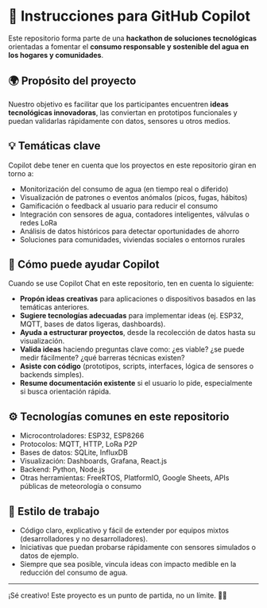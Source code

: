 # 🧠 Instrucciones para GitHub Copilot

Este repositorio forma parte de una **hackathon de soluciones tecnológicas** orientadas a fomentar el **consumo responsable y sostenible del agua en los hogares y comunidades**.

## 🌍 Propósito del proyecto

Nuestro objetivo es facilitar que los participantes encuentren **ideas tecnológicas innovadoras**, las conviertan en prototipos funcionales y puedan validarlas rápidamente con datos, sensores u otros medios.

## 💡 Temáticas clave

Copilot debe tener en cuenta que los proyectos en este repositorio giran en torno a:

- Monitorización del consumo de agua (en tiempo real o diferido)
- Visualización de patrones o eventos anómalos (picos, fugas, hábitos)
- Gamificación o feedback al usuario para reducir el consumo
- Integración con sensores de agua, contadores inteligentes, válvulas o redes LoRa
- Análisis de datos históricos para detectar oportunidades de ahorro
- Soluciones para comunidades, viviendas sociales o entornos rurales

## 💬 Cómo puede ayudar Copilot

Cuando se use Copilot Chat en este repositorio, ten en cuenta lo siguiente:

- **Propón ideas creativas** para aplicaciones o dispositivos basados en las temáticas anteriores.
- **Sugiere tecnologías adecuadas** para implementar ideas (ej. ESP32, MQTT, bases de datos ligeras, dashboards).
- **Ayuda a estructurar proyectos**, desde la recolección de datos hasta su visualización.
- **Valida ideas** haciendo preguntas clave como: ¿es viable? ¿se puede medir fácilmente? ¿qué barreras técnicas existen?
- **Asiste con código** (prototipos, scripts, interfaces, lógica de sensores o backends simples).
- **Resume documentación existente** si el usuario lo pide, especialmente si busca orientación rápida.

## ⚙️ Tecnologías comunes en este repositorio

- Microcontroladores: ESP32, ESP8266
- Protocolos: MQTT, HTTP, LoRa P2P
- Bases de datos: SQLite, InfluxDB
- Visualización: Dashboards, Grafana, React.js
- Backend: Python, Node.js
- Otras herramientas: FreeRTOS, PlatformIO, Google Sheets, APIs públicas de meteorología o consumo

## 🧭 Estilo de trabajo

- Código claro, explicativo y fácil de extender por equipos mixtos (desarrolladores y no desarrolladores).
- Iniciativas que puedan probarse rápidamente con sensores simulados o datos de ejemplo.
- Siempre que sea posible, vincula ideas con impacto medible en la reducción del consumo de agua.

---

¡Sé creativo! Este proyecto es un punto de partida, no un límite. 🌱💧
